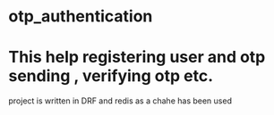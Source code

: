 # otp_authentication

# This help registering user and otp sending , verifying otp etc.

project is written in DRF and redis as a chahe has been used 
